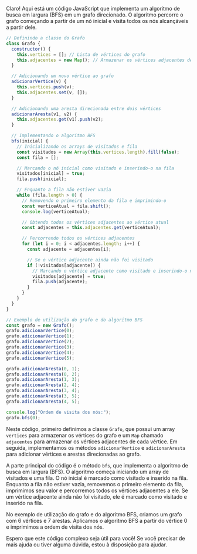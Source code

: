 Claro! Aqui está um código JavaScript que implementa um algoritmo de busca em largura (BFS) em um grafo direcionado. O algoritmo percorre o grafo começando a partir de um nó inicial e visita todos os nós alcançáveis a partir dele.

```javascript
// Definindo a classe do Grafo
class Grafo {
  constructor() {
    this.vertices = []; // Lista de vértices do grafo
    this.adjacentes = new Map(); // Armazenar os vértices adjacentes de cada vértice
  }

  // Adicionando um novo vértice ao grafo
  adicionarVertice(v) {
    this.vertices.push(v);
    this.adjacentes.set(v, []);
  }

  // Adicionando uma aresta direcionada entre dois vértices
  adicionarAresta(v1, v2) {
    this.adjacentes.get(v1).push(v2);
  }

  // Implementando o algoritmo BFS
  bfs(inicial) {
    // Inicializando os arrays de visitados e fila
    const visitados = new Array(this.vertices.length).fill(false);
    const fila = [];

    // Marcando o nó inicial como visitado e inserindo-o na fila
    visitados[inicial] = true;
    fila.push(inicial);

    // Enquanto a fila não estiver vazia
    while (fila.length > 0) {
      // Removendo o primeiro elemento da fila e imprimindo-o
      const verticeAtual = fila.shift();
      console.log(verticeAtual);

      // Obtendo todos os vértices adjacentes ao vértice atual
      const adjacentes = this.adjacentes.get(verticeAtual);

      // Percorrendo todos os vértices adjacentes
      for (let i = 0; i < adjacentes.length; i++) {
        const adjacente = adjacentes[i];

        // Se o vértice adjacente ainda não foi visitado
        if (!visitados[adjacente]) {
          // Marcando o vértice adjacente como visitado e inserindo-o na fila
          visitados[adjacente] = true;
          fila.push(adjacente);
        }
      }
    }
  }
}

// Exemplo de utilização do grafo e do algoritmo BFS
const grafo = new Grafo();
grafo.adicionarVertice(0);
grafo.adicionarVertice(1);
grafo.adicionarVertice(2);
grafo.adicionarVertice(3);
grafo.adicionarVertice(4);
grafo.adicionarVertice(5);

grafo.adicionarAresta(0, 1);
grafo.adicionarAresta(0, 2);
grafo.adicionarAresta(1, 3);
grafo.adicionarAresta(2, 4);
grafo.adicionarAresta(3, 4);
grafo.adicionarAresta(3, 5);
grafo.adicionarAresta(4, 5);

console.log("Ordem de visita dos nós:");
grafo.bfs(0);
```

Neste código, primeiro definimos a classe `Grafo`, que possui um array `vertices` para armazenar os vértices do grafo e um `Map` chamado `adjacentes` para armazenar os vértices adjacentes de cada vértice. Em seguida, implementamos os métodos `adicionarVertice` e `adicionarAresta` para adicionar vértices e arestas direcionadas ao grafo.

A parte principal do código é o método `bfs`, que implementa o algoritmo de busca em largura (BFS). O algoritmo começa iniciando um array de visitados e uma fila. O nó inicial é marcado como visitado e inserido na fila. Enquanto a fila não estiver vazia, removemos o primeiro elemento da fila, imprimimos seu valor e percorremos todos os vértices adjacentes a ele. Se um vértice adjacente ainda não foi visitado, ele é marcado como visitado e inserido na fila.

No exemplo de utilização do grafo e do algoritmo BFS, criamos um grafo com 6 vértices e 7 arestas. Aplicamos o algoritmo BFS a partir do vértice 0 e imprimimos a ordem de visita dos nós.

Espero que este código complexo seja útil para você! Se você precisar de mais ajuda ou tiver alguma dúvida, estou à disposição para ajudar.
